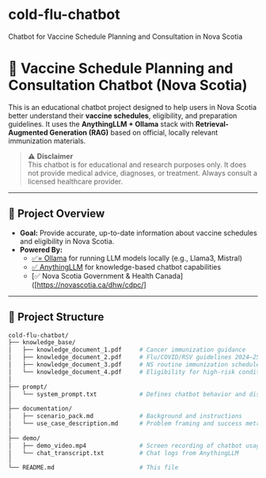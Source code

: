 # cold-flu-chatbot
Chatbot for Vaccine Schedule Planning and Consultation in Nova Scotia
# 🧪 Vaccine Schedule Planning and Consultation Chatbot (Nova Scotia)

This is an educational chatbot project designed to help users in Nova Scotia better understand their **vaccine schedules**, eligibility, and preparation guidelines. It uses the **AnythingLLM + Ollama** stack with **Retrieval-Augmented Generation (RAG)** based on official, locally relevant immunization materials.

> ⚠️ **Disclaimer**  
> This chatbot is for educational and research purposes only. It does not provide medical advice, diagnoses, or treatment. Always consult a licensed healthcare provider.

---

## 📌 Project Overview

- **Goal:** Provide accurate, up-to-date information about vaccine schedules and eligibility in Nova Scotia.
- **Powered By:**
  - [✅= Ollama](https://ollama.com) for running LLM models locally (e.g., Llama3, Mistral)
  - [✅ AnythingLLM](https://github.com/Mintplex-Labs/anything-llm) for knowledge-based chatbot capabilities
  - [✅ Nova Scotia Government & Health Canada]([https://novascotia.ca/dhw/cdpc/]

---

## 📁 Project Structure

```bash
cold-flu-chatbot/
├── knowledge_base/
│   ├── knowledge_document_1.pdf     # Cancer immunization guidance
│   ├── knowledge_document_2.pdf     # Flu/COVID/RSV guidelines 2024–25
│   ├── knowledge_document_3.pdf     # NS routine immunization schedule
│   └── knowledge_document_4.pdf     # Eligibility for high-risk conditions
│
├── prompt/
│   └── system_prompt.txt            # Defines chatbot behavior and disclaimers
│
├── documentation/
│   ├── scenario_pack.md             # Background and instructions
│   └── use_case_description.md      # Problem framing and success metrics
│
├── demo/
│   ├── demo_video.mp4               # Screen recording of chatbot usage
│   └── chat_transcript.txt          # Chat logs from AnythingLLM
│
└── README.md                        # This file
